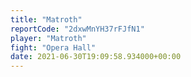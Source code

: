 ```yaml
---
title: "Matroth"
reportCode: "2dxwMnYH37rFJfN1"
player: "Matroth"
fight: "Opera Hall"
date: 2021-06-30T19:09:58.934000+00:00
---
```

